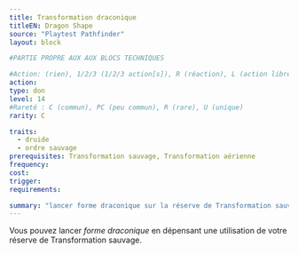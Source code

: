 ```yaml
---
title: Transformation draconique
titleEN: Dragon Shape
source: "Playtest Pathfinder"
layout: block

#PARTIE PROPRE AUX AUX BLOCS TECHNIQUES

#Action: (rien), 1/2/3 (1/2/3 action[s]), R (réaction), L (action libre)
action: 
type: don
level: 14
#Rareté : C (commun), PC (peu commun), R (rare), U (unique)
rarity: C

traits:
  - druide
  - ordre sauvage
prerequisites: Transformation sauvage, Transformation aérienne
frequency: 
cost:
trigger: 
requirements:

summary: "lancer forme draconique sur la réserve de Transformation sauvage"
---
```


Vous pouvez lancer *forme draconique* en dépensant une utilisation de votre réserve de Transformation sauvage. 
